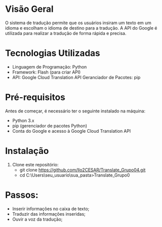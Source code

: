 # Visão Geral 
O sistema de tradução permite que os usuários insiram um texto em um idioma e escolham o idioma de destino para a tradução. A API do Google é utilizada para realizar a tradução de forma rápida e precisa.

# Tecnologias Utilizadas
 * Linguagem de Programação: Python
 * Framework: Flash (para criar API)
 * API: Google Cloud Translation API
 Geranciador de Pacotes: pip

 # Pré-requisitos

Antes de começar, é necessário ter o seguinte instalado na máquina:
* Python 3.x
* pip (gerenciador de pacotes Python)
* Conta do Google e acesso à Google Cloud Translation API

# Instalação

1. Clone este repositório:
   * git clone https://github.com/llo2CESAR/Translate_Grupo04.git
   * cd C:\Users\seu_usuario\sua_pasta>Translate_Grupo0

# Passos:
   * Inserir informações no caixa de texto;
   * Traduzir das informações inseridas;
   * Ouvir a voz da tradução;

